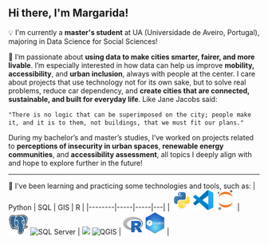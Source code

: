 ## Hi there, I'm Margarida!

💡 I'm currently a **master's student** at UA (Universidade de Aveiro, Portugal), majoring in Data Science for Social Sciences!

💭 I’m passionate about **using data to make cities smarter, fairer, and more livable**. I’m especially interested in how data can help us improve **mobility, accessibility**, and **urban inclusion**, always with people at the center. I care about projects that use technology not for its own sake, but to solve real problems, reduce car dependency, and **create cities that are connected, sustainable, and built for everyday life**. Like Jane Jacobs said:

    "There is no logic that can be superimposed on the city; people make it, and it is to them, not buildings, that we must fit our plans."

During my bachelor’s and master’s studies, I’ve worked on projects related to **perceptions of insecurity in urban spaces**, **renewable energy communities**, and **accessibility assessment**, all topics I deeply align with and hope to explore further in the future!

---

🌱 I've been learning and practicing some technologies and tools, such as:
  | Python | SQL | GIS | R |
  |--------|-----|-----|---|
  | <img src="https://raw.githubusercontent.com/devicons/devicon/master/icons/python/python-original.svg" width="40" alt="Python"/> <img src="https://raw.githubusercontent.com/devicons/devicon/master/icons/vscode/vscode-original.svg" width="40" alt="VSCode"/> <img src="https://raw.githubusercontent.com/devicons/devicon/master/icons/jupyter/jupyter-original.svg" width="40" alt="Jupyter"/> | <img src="https://raw.githubusercontent.com/devicons/devicon/master/icons/postgresql/postgresql-original.svg" width="40" alt="PostgreSQL"/> <img src="https://cpl.thalesgroup.com/sites/default/files/inline-images/microsoft-sql_server.png" width="40" alt="SQL Server"/> | <img src="https://upload.wikimedia.org/wikipedia/commons/thumb/d/df/ArcGIS_logo.png/800px-ArcGIS_logo.png" width="40"/> <img src="https://raw.githubusercontent.com/qgis/QGIS/master/images/icons/qgis-icon-60x60.png" width="40" alt="QGIS"/> | <img src="https://raw.githubusercontent.com/devicons/devicon/master/icons/r/r-original.svg" width="40" alt="R"/> <img src="https://raw.githubusercontent.com/rstudio/hex-stickers/main/PNG/RStudio.png" width="40" alt="RStudio"/> |




<!--
**marghst/marghst** is a ✨ _special_ ✨ repository because its `README.md` (this file) appears on your GitHub profile.

Here are some ideas to get you started:

- 🔭 I’m currently working on ...
- 🌱 I’m currently learning ...
- 👯 I’m looking to collaborate on ...
- 🤔 I’m looking for help with ...
- 💬 Ask me about ...
- 📫 How to reach me: ...
- 😄 Pronouns: ...
- ⚡ Fun fact: ...
-->
